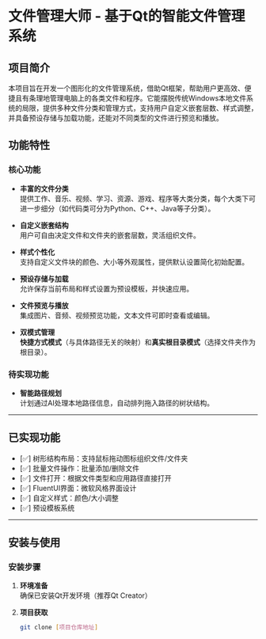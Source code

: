 # 文件管理大师 - 基于Qt的智能文件管理系统

## 项目简介
本项目旨在开发一个图形化的文件管理系统，借助Qt框架，帮助用户更高效、便捷且有条理地管理电脑上的各类文件和程序。它能摆脱传统Windows本地文件系统的局限，提供多种文件分类和管理方式，支持用户自定义嵌套层数、样式调整，并具备预设存储与加载功能，还能对不同类型的文件进行预览和播放。

## 功能特性
### 核心功能
- **丰富的文件分类**  
  提供工作、音乐、视频、学习、资源、游戏、程序等大类分类，每个大类下可进一步细分（如代码类可分为Python、C++、Java等子分类）。

- **自定义嵌套结构**  
  用户可自由决定文件和文件夹的嵌套层数，灵活组织文件。

- **样式个性化**  
  支持自定义文件块的颜色、大小等外观属性，提供默认设置简化初始配置。

- **预设存储与加载**  
  允许保存当前布局和样式设置为预设模板，并快速应用。

- **文件预览与播放**  
  集成图片、音频、视频预览功能，文本文件可即时查看或编辑。

- **双模式管理**  
  **快捷方式模式**（与具体路径无关的映射）和**真实根目录模式**（选择文件夹作为根目录）。

### 待实现功能
- **智能路径规划**  
  计划通过AI处理本地路径信息，自动排列拖入路径的树状结构。

---

## 已实现功能
- [✅] 树形结构布局：支持鼠标拖动图标组织文件/文件夹
- [✅] 批量文件操作：批量添加/删除文件
- [✅] 文件打开：根据文件类型和应用路径直接打开
- [✅] FluentUI界面：微软风格界面设计
- [✅] 自定义样式：颜色/大小调整
- [✅] 预设模板系统

---

## 安装与使用
### 安装步骤
1. **环境准备**  
   确保已安装Qt开发环境（推荐Qt Creator）

2. **项目获取**  
   ```bash
   git clone [项目仓库地址]
